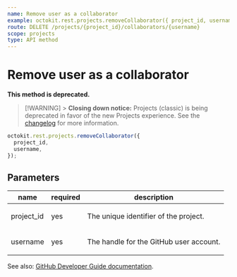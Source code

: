```yaml
---
name: Remove user as a collaborator
example: octokit.rest.projects.removeCollaborator({ project_id, username })
route: DELETE /projects/{project_id}/collaborators/{username}
scope: projects
type: API method
---
```


# Remove user as a collaborator

**This method is deprecated.**

> [!WARNING] > **Closing down notice:** Projects (classic) is being deprecated in favor of the new Projects experience.
> See the [changelog](https://github.blog/changelog/2024-05-23-sunset-notice-projects-classic/) for more information.

```js
octokit.rest.projects.removeCollaborator({
  project_id,
  username,
});
```

## Parameters

<table>
  <thead>
    <tr>
      <th>name</th>
      <th>required</th>
      <th>description</th>
    </tr>
  </thead>
  <tbody>
    <tr><td>project_id</td><td>yes</td><td>

The unique identifier of the project.

</td></tr>
<tr><td>username</td><td>yes</td><td>

The handle for the GitHub user account.

</td></tr>
  </tbody>
</table>

See also: [GitHub Developer Guide documentation](https://docs.github.com/rest/projects/collaborators#remove-user-as-a-collaborator).
